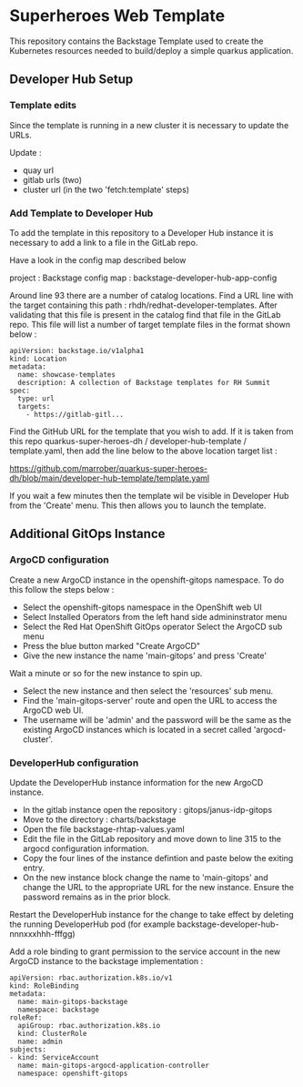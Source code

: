 # Superheroes Web Template

This repository contains the Backstage Template used to create the Kubernetes resources needed to build/deploy a simple quarkus application.

## Developer Hub Setup

### Template edits

Since the template is running in a new cluster it is necessary to update the URLs. 

Update : 
- quay url
- gitlab urls (two)
- cluster url (in the two 'fetch:template' steps)

### Add Template to Developer Hub

To add the template in this repository to a Developer Hub instance it is necessary to add a link to a file in the GitLab repo. 

Have a look in the config map described below

project : Backstage
config map : backstage-developer-hub-app-config

Around line 93 there are a number of catalog locations. Find a URL line with the target containing this path : rhdh/redhat-developer-templates. After validating that this file is present in the catalog find that file in the GitLab repo. This file will list a number of target template files in the format shown below :

````
apiVersion: backstage.io/v1alpha1
kind: Location
metadata:
  name: showcase-templates
  description: A collection of Backstage templates for RH Summit
spec:
  type: url
  targets:
    - https://gitlab-gitl...
````

Find the GitHub URL for the template that you wish to add. If it is taken from this repo quarkus-super-heroes-dh / developer-hub-template / template.yaml, then add the line below to the above location target list :

https://github.com/marrober/quarkus-super-heroes-dh/blob/main/developer-hub-template/template.yaml

If you wait a few minutes then the template wil be visible in Developer Hub from the 'Create' menu. This then allows you to launch the template.


## Additional GitOps Instance

### ArgoCD configuration

Create a new ArgoCD instance in the openshift-gitops namespace. To do this follow the steps below :

- Select the openshift-gitops namespace in the OpenShift web UI
- Select Installed Operators from the left hand side admininstrator menu
- Select the Red Hat OpenShift GitOps operator
Select the ArgoCD sub menu
- Press the blue button marked "Create ArgoCD"
- Give the new instance the name 'main-gitops' and press 'Create'

Wait a minute or so for the new instance to spin up. 

- Select the new instance and then select the 'resources' sub menu.
- Find the 'main-gitops-server' route and open the URL to access the ArgoCD web UI.
- The username will be 'admin' and the password will be the same as the existing ArgoCD instances which is located in a secret called 'argocd-cluster'.

### DeveloperHub configuration

Update the DeveloperHub instance information for the new ArgoCD instance.

- In the gitlab instance open the repository : gitops/janus-idp-gitops
- Move to the directory : charts/backstage
- Open the file backstage-rhtap-values.yaml
- Edit the file in the GitLab repository and move down to line 315 to the argocd configuration information.
- Copy the four lines of the instance defintion and paste below the exiting entry.
- On the new instance block change the name to 'main-gitops' and change the URL to the appropriate URL for the new instance. Ensure the password remains as in the prior block.

Restart the DeveloperHub instance for the change to take effect by deleting the running DeveloperHub pod (for example backstage-developer-hub-nnnxxxhhh-fffgg)

Add a role binding to grant permission to the service account in the new ArgoCD instance to the backstage implementation :

````
apiVersion: rbac.authorization.k8s.io/v1
kind: RoleBinding
metadata:
  name: main-gitops-backstage
  namespace: backstage
roleRef:
  apiGroup: rbac.authorization.k8s.io
  kind: ClusterRole
  name: admin
subjects:
- kind: ServiceAccount
  name: main-gitops-argocd-application-controller
  namespace: openshift-gitops
````
